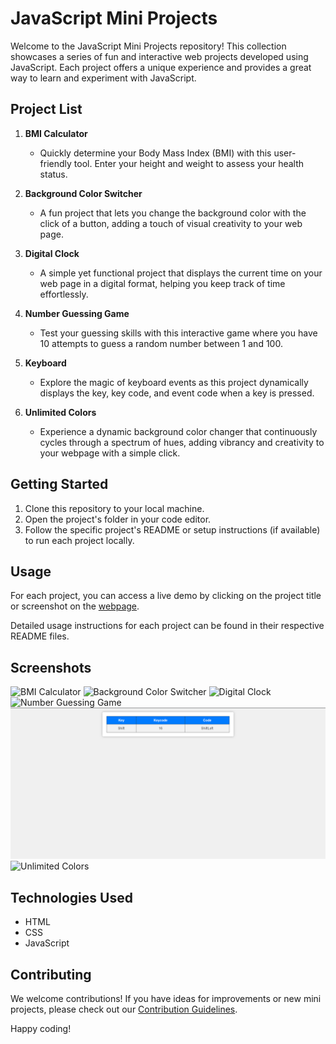# JavaScript Mini Projects

Welcome to the JavaScript Mini Projects repository! This collection showcases a series of fun and interactive web projects developed using JavaScript. Each project offers a unique experience and provides a great way to learn and experiment with JavaScript.

## Project List

1. **BMI Calculator**
   - Quickly determine your Body Mass Index (BMI) with this user-friendly tool. Enter your height and weight to assess your health status.

2. **Background Color Switcher**
   - A fun project that lets you change the background color with the click of a button, adding a touch of visual creativity to your web page.

3. **Digital Clock**
   - A simple yet functional project that displays the current time on your web page in a digital format, helping you keep track of time effortlessly.

4. **Number Guessing Game**
   - Test your guessing skills with this interactive game where you have 10 attempts to guess a random number between 1 and 100.

5. **Keyboard**
   - Explore the magic of keyboard events as this project dynamically displays the key, key code, and event code when a key is pressed.

6. **Unlimited Colors**
   - Experience a dynamic background color changer that continuously cycles through a spectrum of hues, adding vibrancy and creativity to your webpage with a simple click.

## Getting Started

1. Clone this repository to your local machine.
2. Open the project's folder in your code editor.
3. Follow the specific project's README or setup instructions (if available) to run each project locally.

## Usage

For each project, you can access a live demo by clicking on the project title or screenshot on the [webpage](#).

Detailed usage instructions for each project can be found in their respective README files.

## Screenshots

![BMI Calculator](images/BMI_Calculator.png)
![Background Color Switcher](images/Background_Color_Switcher.png)
![Digital Clock](images/Digital_Clock.png)
![Number Guessing Game](images/Number_Guessing_Game.png)
![Keyboard](images/Keyboard.png)
![Unlimited Colors](images/Unlimited_Colors.png)

## Technologies Used

- HTML
- CSS
- JavaScript

## Contributing

We welcome contributions! If you have ideas for improvements or new mini projects, please check out our [Contribution Guidelines](CONTRIBUTING.md).

Happy coding!
